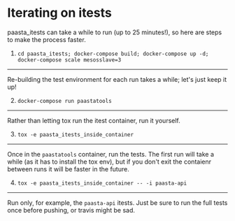 Iterating on itests
===

paasta_itests can take a while to run (up to 25 minutes!), so here are steps to
make the process faster.

1. `cd paasta_itests; docker-compose build; docker-compose up -d; docker-compose scale mesosslave=3`
---
Re-building the test environment for each run takes a while; let's just keep it up!

2. `docker-compose run paastatools`
---
Rather than letting tox run the itest container, run it yourself.

3. `tox -e paasta_itests_inside_container`
---
Once in the `paastatools` container, run the tests. The first run will take a while
(as it has to install the tox env), but if you don't exit the contaienr between
runs it will be faster in the future.

4. `tox -e paasta_itests_inside_container -- -i paasta-api`
---
Run only, for example, the `paasta-api` itests. Just be sure to run the full tests
once before pushing, or travis might be sad.
